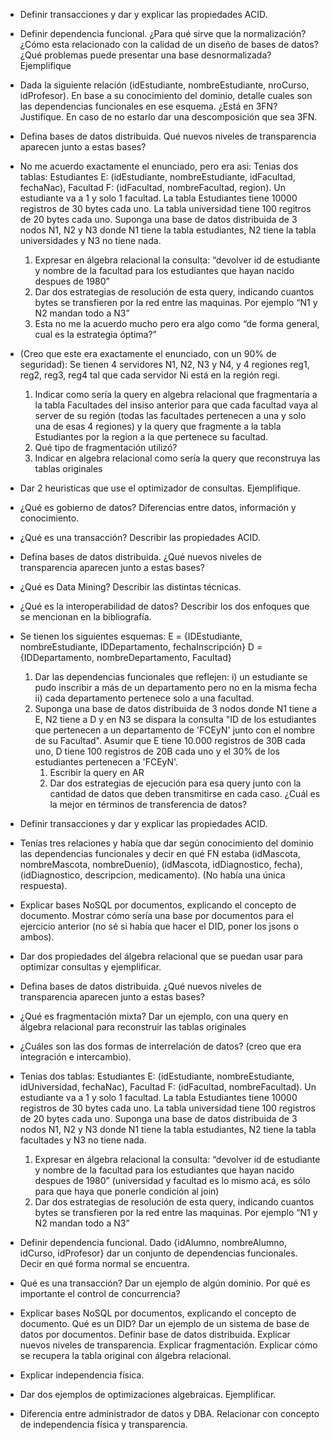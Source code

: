- Definir transacciones y dar y explicar las propiedades ACID.

- Definir dependencia funcional. ¿Para qué sirve que la normalización? ¿Cómo esta relacionado con la calidad de un diseño de bases de datos? ¿Qué problemas puede presentar una base desnormalizada? Ejemplifique

- Dada la siguiente relación (idEstudiante, nombreEstudiante, nroCurso, idProfesor). En base a su conocimiento del dominio, detalle cuales son las dependencias funcionales en ese esquema. ¿Está en 3FN? Justifique. En caso de no estarlo dar una descomposición que sea 3FN.

- Defina bases de datos distribuida. Qué nuevos niveles de transparencia aparecen junto a estas bases?

- No me acuerdo exactamente el enunciado, pero era asi: Tenias dos tablas: Estudiantes E: (idEstudiante, nombreEstudiante, idFacultad, fechaNac), Facultad F: (idFacultad, nombreFacultad, region). Un estudiante va a 1 y solo 1 facultad. La tabla Estudiantes tiene 10000 registros de 30 bytes cada uno. La tabla universidad tiene 100 regitros de 20 bytes cada uno. Suponga una base de datos distribuida de 3 nodos N1, N2 y N3 donde N1 tiene la tabla estudiantes, N2 tiene la tabla universidades y N3 no tiene nada.
    1. Expresar en álgebra relacional la consulta: “devolver id de estudiante y nombre de la facultad para los estudiantes que hayan nacido despues de 1980”
    2. Dar dos estrategias de resolución de esta query, indicando cuantos bytes se transfieren por la red entre las maquinas. Por ejemplo “N1 y N2 mandan todo a N3”
    3. Esta no me la acuerdo mucho pero era algo como “de forma general, cual es la estrategia óptima?”

- (Creo que este era exactamente el enunciado, con un 90% de seguridad): Se tienen 4 servidores N1, N2, N3 y N4, y 4 regiones reg1, reg2, reg3, reg4 tal que cada servidor Ni está en la región regi.
    1. Indicar como sería la query en algebra relacional que fragmentaría a la tabla Facultades del insiso anterior para que cada facultad vaya al server de su región (todas las facultades pertenecen a una y solo una de esas 4 regiones) y la query que fragmente a la tabla Estudiantes por la region a la que pertenece su facultad.
    2. Qué tipo de fragmentación utilizó?
    3. Indicar en algebra relacional como sería la query que reconstruya las tablas originales

- Dar 2 heuristicas que use el optimizador de consultas. Ejemplifique.

- ¿Qué es gobierno de datos? Diferencias entre datos, información y conocimiento.

- ¿Qué es una transacción? Describir las propiedades ACID.

- Defina bases de datos distribuida. ¿Qué nuevos niveles de transparencia aparecen junto a estas bases?

- ¿Qué es Data Mining? Describir las distintas técnicas.

- ¿Qué es la interoperabilidad de datos? Describir los dos enfoques que se mencionan en la bibliografía.

- Se tienen los siguientes esquemas:
    E = {IDEstudiante, nombreEstudiante, IDDepartamento, fechaInscripción}
    D = {IDDepartamento, nombreDepartamento, Facultad}
    
    1. Dar las dependencias funcionales que reflejen: i) un estudiante se pudo inscribir a más de un departamento pero no en la misma fecha ii) cada departamento pertenece solo a una facultad.
    2. Suponga una base de datos distribuida de 3 nodos donde N1 tiene a E, N2 tiene a D y en N3 se dispara la consulta "ID de los estudiantes que pertenecen a un departamento de 'FCEyN' junto con el nombre de su Facultad". Asumir que E tiene 10.000 registros de 30B cada uno, D tiene 100 registros de 20B cada uno y el 30% de los estudiantes pertenecen a 'FCEyN'.
        1. Escribir la query en AR
        2. Dar dos estrategias de ejecución para esa query junto con la cantidad de datos que deben transmitirse en cada caso. ¿Cuál es la mejor en términos de transferencia de datos?

- Definir transacciones y dar y explicar las propiedades ACID.

- Tenías tres relaciones y había que dar según conocimiento del dominio las dependencias funcionales y decir en qué FN estaba (idMascota, nombreMascota, nombreDuenio), (idMascota, idDiagnostico, fecha), (idDiagnostico, descripcion, medicamento). (No había una única respuesta).

- Explicar bases NoSQL por documentos, explicando el concepto de documento. Mostrar cómo sería una base por documentos para el ejercicio anterior (no sé si había que hacer el DID, poner los jsons o ambos).

- Dar dos propiedades del álgebra relacional que se puedan usar para optimizar consultas y ejemplificar.

- Defina bases de datos distribuida. ¿Qué nuevos niveles de transparencia aparecen junto a estas bases?

- ¿Qué es fragmentación mixta? Dar un ejemplo, con una query en álgebra relacional para reconstruir las tablas originales

- ¿Cuáles son las dos formas de interrelación de datos? (creo que era integración e intercambio).

- Tenias dos tablas: Estudiantes E: (idEstudiante, nombreEstudiante, idUniversidad, fechaNac), Facultad F: (idFacultad, nombreFacultad). Un estudiante va a 1 y solo 1 facultad. La tabla Estudiantes tiene 10000 registros de 30 bytes cada uno. La tabla universidad tiene 100 registros de 20 bytes cada uno. Suponga una base de datos distribuida de 3 nodos N1, N2 y N3 donde N1 tiene la tabla estudiantes, N2 tiene la tabla facultades y N3 no tiene nada.
    1. Expresar en álgebra relacional la consulta: “devolver id de estudiante y nombre de la facultad para los estudiantes que hayan nacido despues de 1980” (universidad y facultad es lo mismo acá, es sólo para que haya que ponerle condición al join)
    2. Dar dos estrategias de resolución de esta query, indicando cuantos bytes se transfieren por la red entre las maquinas. Por ejemplo “N1 y N2 mandan todo a N3”

- Definir dependencia funcional. Dado {idAlumno, nombreAlumno, idCurso, idProfesor} dar un conjunto de dependencias funcionales. Decir en qué forma normal se encuentra.

- Qué es una transacción? Dar un ejemplo de algún dominio. Por qué es importante el control de concurrencia?

- Explicar bases NoSQL por documentos, explicando el concepto de documento. Qué es un DID? Dar un ejemplo de un sistema de base de datos por documentos.
Definir base de datos distribuida. Explicar nuevos niveles de transparencia.
Explicar fragmentación. Explicar cómo se recupera la tabla original con álgebra relacional.

- Explicar independencia física.

- Dar dos ejemplos de optimizaciones algebraicas. Ejemplificar.

- Diferencia entre administrador de datos y DBA. Relacionar con concepto de independencia física y transparencia.